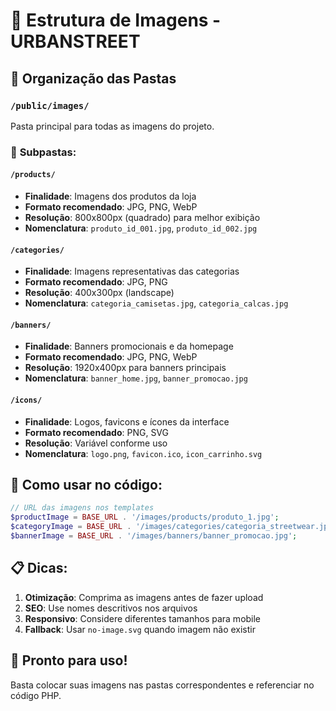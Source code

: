 # 📸 Estrutura de Imagens - URBANSTREET

## 📁 Organização das Pastas

### `/public/images/`
Pasta principal para todas as imagens do projeto.

### 📂 **Subpastas:**

#### `/products/`
- **Finalidade**: Imagens dos produtos da loja
- **Formato recomendado**: JPG, PNG, WebP
- **Resolução**: 800x800px (quadrado) para melhor exibição
- **Nomenclatura**: `produto_id_001.jpg`, `produto_id_002.jpg`

#### `/categories/`
- **Finalidade**: Imagens representativas das categorias
- **Formato recomendado**: JPG, PNG
- **Resolução**: 400x300px (landscape)
- **Nomenclatura**: `categoria_camisetas.jpg`, `categoria_calcas.jpg`

#### `/banners/`
- **Finalidade**: Banners promocionais e da homepage
- **Formato recomendado**: JPG, PNG, WebP
- **Resolução**: 1920x400px para banners principais
- **Nomenclatura**: `banner_home.jpg`, `banner_promocao.jpg`

#### `/icons/`
- **Finalidade**: Logos, favicons e ícones da interface  
- **Formato recomendado**: PNG, SVG
- **Resolução**: Variável conforme uso
- **Nomenclatura**: `logo.png`, `favicon.ico`, `icon_carrinho.svg`

## 🔗 **Como usar no código:**

```php
// URL das imagens nos templates
$productImage = BASE_URL . '/images/products/produto_1.jpg';
$categoryImage = BASE_URL . '/images/categories/categoria_streetwear.jpg';
$bannerImage = BASE_URL . '/images/banners/banner_promocao.jpg';
```

## 📋 **Dicas:**

1. **Otimização**: Comprima as imagens antes de fazer upload
2. **SEO**: Use nomes descritivos nos arquivos
3. **Responsivo**: Considere diferentes tamanhos para mobile
4. **Fallback**: Usar `no-image.svg` quando imagem não existir

## 🚀 **Pronto para uso!**
Basta colocar suas imagens nas pastas correspondentes e referenciar no código PHP.